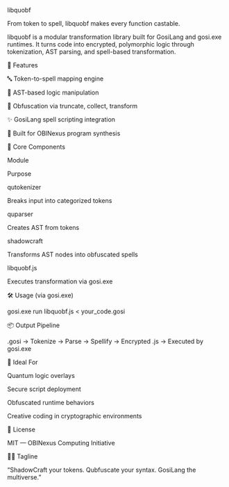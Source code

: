 libquobf

From token to spell, libquobf makes every function castable.

libquobf is a modular transformation library built for GosiLang and gosi.exe runtimes. It turns code into encrypted, polymorphic logic through tokenization, AST parsing, and spell-based transformation.

🚀 Features

🔤 Token-to-spell mapping engine

🌲 AST-based logic manipulation

🔐 Obfuscation via truncate, collect, transform

✨ GosiLang spell scripting integration

🧠 Built for OBINexus program synthesis

🧩 Core Components

Module

Purpose

qutokenizer

Breaks input into categorized tokens

quparser

Creates AST from tokens

shadowcraft

Transforms AST nodes into obfuscated spells

libquobf.js

Executes transformation via gosi.exe

🛠️ Usage (via gosi.exe)

gosi.exe run libquobf.js < your_code.gosi

📦 Output Pipeline

.gosi → Tokenize → Parse → Spellify → Encrypted .js → Executed by gosi.exe

🎯 Ideal For

Quantum logic overlays

Secure script deployment

Obfuscated runtime behaviors

Creative coding in cryptographic environments

📜 License

MIT — OBINexus Computing Initiative

🧙‍♂️ Tagline

“ShadowCraft your tokens. Qubfuscate your syntax. GosiLang the multiverse.”